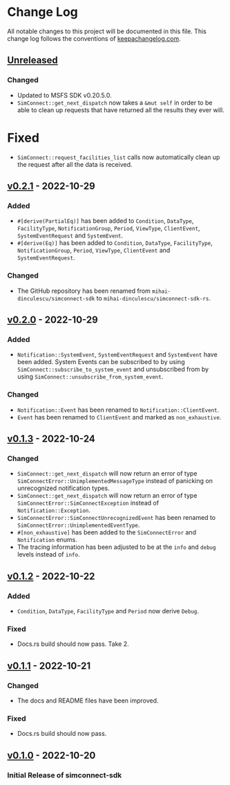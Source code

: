 # Change Log

All notable changes to this project will be documented in this
file. This change log follows the conventions of
[keepachangelog.com][keepachangelog].

## [Unreleased]

### Changed
- Updated to MSFS SDK v0.20.5.0.
- `SimConnect::get_next_dispatch` now takes a `&mut self` in order to be able to clean up requests that have returned all the results they ever will.

# Fixed
- `SimConnect::request_facilities_list` calls now automatically clean up the request after all the data is received.

## [v0.2.1] - 2022-10-29

### Added

- `#[derive(PartialEq)]` has been added to `Condition`, `DataType`, `FacilityType`, `NotificationGroup`, `Period`, `ViewType`, `ClientEvent`, `SystemEventRequest` and `SystemEvent`.
- `#[derive(Eq)]` has been added to `Condition`, `DataType`, `FacilityType`, `NotificationGroup`, `Period`, `ViewType`, `ClientEvent` and `SystemEventRequest`.

### Changed

- The GitHub repository has been renamed from `mihai-dinculescu/simconnect-sdk` to `mihai-dinculescu/simconnect-sdk-rs`.

## [v0.2.0] - 2022-10-29

### Added

- `Notification::SystemEvent`, `SystemEventRequest` and `SystemEvent` have been added. System Events can be subscribed to by using `SimConnect::subscribe_to_system_event` and unsubscribed from by using `SimConnect::unsubscribe_from_system_event`.

### Changed

- `Notification::Event` has been renamed to `Notification::ClientEvent`.
- `Event` has been renamed to `ClientEvent` and marked as `non_exhaustive`.

## [v0.1.3] - 2022-10-24

### Changed

- `SimConnect::get_next_dispatch` will now return an error of type `SimConnectError::UnimplementedMessageType` instead of panicking on unrecognized notification types.
- `SimConnect::get_next_dispatch` will now return an error of type `SimConnectError::SimConnectException` instead of `Notification::Exception`.
- `SimConnectError::SimConnectUnrecognizedEvent` has been renamed to `SimConnectError::UnimplementedEventType`.
- `#[non_exhaustive]` has been added to the `SimConnectError` and `Notification` enums.
- The tracing information has been adjusted to be at the `info` and `debug` levels instead of `info`.

## [v0.1.2] - 2022-10-22

### Added

- `Condition`, `DataType`, `FacilityType` and `Period` now derive `Debug`.

### Fixed

- Docs.rs build should now pass. Take 2.

## [v0.1.1] - 2022-10-21

### Changed

- The docs and README files have been improved.

### Fixed

- Docs.rs build should now pass.

## [v0.1.0] - 2022-10-20

### Initial Release of simconnect-sdk

[unreleased]: https://github.com/mihai-dinculescu/simconnect-sdk-rs
[v0.2.1]: https://github.com/mihai-dinculescu/simconnect-sdk-rs/tree/v0.2.1
[v0.2.0]: https://github.com/mihai-dinculescu/simconnect-sdk-rs/tree/v0.2.0
[v0.1.3]: https://github.com/mihai-dinculescu/simconnect-sdk-rs/tree/v0.1.3
[v0.1.2]: https://github.com/mihai-dinculescu/simconnect-sdk-rs/tree/v0.1.2
[v0.1.1]: https://github.com/mihai-dinculescu/simconnect-sdk-rs/tree/v0.1.1
[v0.1.0]: https://github.com/mihai-dinculescu/simconnect-sdk-rs/tree/v0.1.0
[keepachangelog]: https://keepachangelog.com
